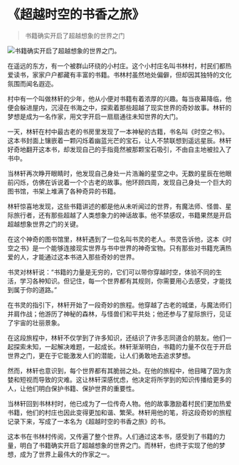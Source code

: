 # 《超越时空的书香之旅》
> 书籍确实开启了超越想象的世界之门


![书籍确实开启了超越想象的世界之门。](/images/3e688236e029427badca9d65081989fe.jpg)

在遥远的东方，有一个被群山环绕的小村庄。这个小村庄名叫书林村，村民们都热爱读书，家家户户都藏有丰富的书籍。书林村虽然地处偏僻，但却因其独特的文化氛围而闻名遐迩。

村中有一个叫做林轩的少年，他从小便对书籍有着浓厚的兴趣。每当夜幕降临，他便会躲进屋内，沉浸在书海之中，探索着那些超越了现实世界的奇妙故事。林轩的梦想是成为一名作家，用文字开启一扇扇通往未知世界的大门。

一天，林轩在村中最古老的书房里发现了一本神秘的古籍，书名叫《时空之书》。这本书封面上镶嵌着一颗闪烁着幽蓝光芒的宝石，让人不禁联想到遥远星辰。林轩好奇地翻开这本书，却发现自己的手指竟然被那颗宝石吸引，不由自主地被拉入了书中。

当林轩再次睁开眼睛时，他发现自己身处一片浩瀚的星空之中。无数的星辰在他眼前闪烁，仿佛在诉说着一个个古老的故事。他环顾四周，发现自己身处一个巨大的图书馆，书架上堆满了各种奇异的书籍。

林轩惊喜地发现，这些书籍讲述的都是他从未听闻过的世界，有魔法师、怪兽、星际旅行者，还有那些超越了人类想象力的神话故事。他不禁感叹，书籍果然是开启超越想象世界之门的关键。

在这个神奇的图书馆里，林轩遇到了一位名叫书灵的老人。书灵告诉他，这本《时空之书》是一个能够连接现实世界与书中世界的神奇宝物。只有那些对书籍充满热爱的人，才能通过这本书进入那些奇妙的世界。

书灵对林轩说：“书籍的力量是无穷的，它们可以带你穿越时空，体验不同的生活，学习各种知识。但记住，每一个世界都有其规则，你需要用心去感受，才能找到属于你的道路。”

在书灵的指引下，林轩开始了一段奇妙的旅程。他穿越了古老的城堡，与魔法师们并肩作战；他游历了神秘的森林，与怪兽们和平共处；他还参与了星际旅行，见证了宇宙的壮丽景象。

在这段旅程中，林轩不仅学到了许多知识，还结识了许多志同道合的朋友。他们一起探索未知，一起解决难题，一起成长。林轩渐渐明白，书籍的力量不仅在于开启世界之门，更在于它能激发人们的潜能，让人们勇敢地去追求梦想。

然而，林轩也意识到，每个世界都有其脆弱之处。在他的旅程中，他目睹了因为贪婪和短视而导致的灾难。这让林轩深感忧虑，他决定将所学到的知识传播给更多的人，让他们明白保护书籍、保护世界的重要性。

当林轩回到书林村时，他已成为了一位传奇人物。他的故事激励着村民们更加热爱书籍，他们的村庄也因此变得更加和谐、繁荣。林轩用他的笔，将这段奇妙的旅程记录下来，写成了一本名为《超越时空的书香之旅》的书。

这本书在书林村传阅，又传遍了整个世界。人们通过这本书，感受到了书籍的力量，明白了书籍确实开启了超越想象的世界之门。而林轩，也终于实现了他的梦想，成为了世界上最伟大的作家之一。